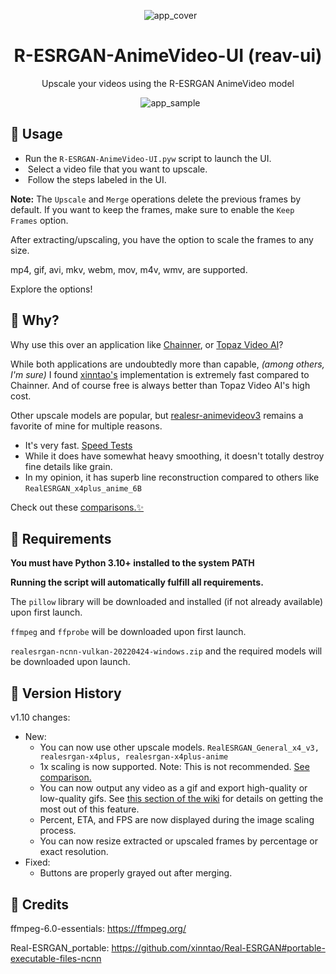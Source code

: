 <p align="center">
  <img src="https://github.com/Nenotriple/R-ESRGAN-AnimeVideo-UI/assets/70049990/1bb2b8da-0f11-401d-a873-7d2f55883fa3" alt="app_cover">
</p>

<h1 align="center">R-ESRGAN-AnimeVideo-UI (reav-ui)</h1>
<p align="center">Upscale your videos using the R-ESRGAN AnimeVideo model</p>

<p align="center">
  <img src="https://github.com/Nenotriple/R-ESRGAN-AnimeVideo-UI/assets/70049990/8b6a27b7-07dc-4820-8455-477a3839fe62)" alt="app_sample">
</p>

## 📝 Usage

- Run the `R-ESRGAN-AnimeVideo-UI.pyw` script to launch the UI.
-  Select a video file that you want to upscale.
-  Follow the steps labeled in the UI.

**Note:** The `Upscale` and `Merge` operations delete the previous frames by default. If you want to keep the frames, make sure to enable the `Keep Frames` option.

After extracting/upscaling, you have the option to scale the frames to any size.

mp4, gif, avi, mkv, webm, mov, m4v, wmv, are supported.

Explore the options!

## 🤷 Why?

Why use this over an application like [Chainner](https://github.com/chaiNNer-org/chaiNNer), or [Topaz Video AI](https://www.topazlabs.com/)?

While both applications are undoubtedly more than capable, *(among others, I'm sure)* I found [xinntao's](https://github.com/xinntao) implementation is extremely fast compared to Chainner. And of course free is always better than Topaz Video AI's high cost.

Other upscale models are popular, but [realesr-animevideov3](https://github.com/xinntao/Real-ESRGAN/blob/master/docs/anime_video_model.md) remains a favorite of mine for multiple reasons.
- It's very fast. [Speed Tests](https://github.com/Nenotriple/R-ESRGAN-AnimeVideo-UI/wiki/Speed-Tests)
- While it does have somewhat heavy smoothing, it doesn't totally destroy fine details like grain.
- In my opinion, it has superb line reconstruction compared to others like `RealESRGAN_x4plus_anime_6B`

Check out these [comparisons.✨](https://github.com/Nenotriple/R-ESRGAN-AnimeVideo-UI/wiki/Comparisons)

## 🚩 Requirements

**You must have Python 3.10+ installed to the system PATH**

**Running the script will automatically fulfill all requirements.**

The `pillow` library will be downloaded and installed (if not already available) upon first launch.

`ffmpeg` and `ffprobe` will be downloaded upon first launch.

`realesrgan-ncnn-vulkan-20220424-windows.zip` and the required models will be downloaded upon launch.


## 📜 Version History

v1.10 changes:

- New:
  - You can now use other upscale models. `RealESRGAN_General_x4_v3, realesrgan-x4plus, realesrgan-x4plus-anime`
  - 1x scaling is now supported. Note: This is not recommended. [See comparison.](https://github.com/Nenotriple/R-ESRGAN-AnimeVideo-UI/wiki/Comparisons)
  - You can now output any video as a gif and export high-quality or low-quality gifs. See [this section of the wiki](https://github.com/Nenotriple/R-ESRGAN-AnimeVideo-UI/wiki/Gif-creation-and-settings) for details on getting the most out of this feature.
  - Percent, ETA, and FPS are now displayed during the image scaling process.
  - You can now resize extracted or upscaled frames by percentage or exact resolution.  
- Fixed:
  - Buttons are properly grayed out after merging.
  
## 👥 **Credits**

ffmpeg-6.0-essentials: https://ffmpeg.org/

Real-ESRGAN_portable: https://github.com/xinntao/Real-ESRGAN#portable-executable-files-ncnn
